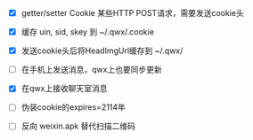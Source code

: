- [x] getter/setter Cookie 某些HTTP POST请求，需要发送cookie头
- [x] 缓存 uin, sid, skey 到 ~/.qwx/.cookie 
- [x] 发送cookie头后将HeadImgUrl缓存到 ~/.qwx/ 
- [ ] 在手机上发送消息，qwx上也要同步更新
- [x] 在qwx上接收聊天室消息
- [ ] 伪装cookie的expires=2114年
- [ ] 反向 weixin.apk 替代扫描二维码

